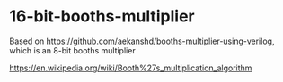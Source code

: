 # 16-bit-booths-multiplier
Based on https://github.com/aekanshd/booths-multiplier-using-verilog, which is an 8-bit booths multiplier


https://en.wikipedia.org/wiki/Booth%27s_multiplication_algorithm
